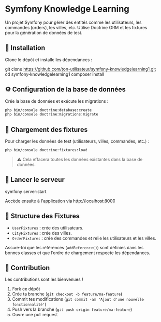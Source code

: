 # Symfony Knowledge Learning

Un projet Symfony pour gérer des entités comme les utilisateurs, les commandes (orders), les villes, etc. Utilise Doctrine ORM et les fixtures pour la génération de données de test.

## 🚀 Installation

Clone le dépôt et installe les dépendances :


git clone https://github.com/ton-utilisateur/symfony-knowledgelearning1.git
cd symfony-knowledgelearning1
composer install




## ⚙️ Configuration de la base de données

Crée la base de données et exécute les migrations :

```bash
php bin/console doctrine:database:create
php bin/console doctrine:migrations:migrate
```

## 🧪 Chargement des fixtures

Pour charger les données de test (utilisateurs, villes, commandes, etc.) :

```bash
php bin/console doctrine:fixtures:load
```

> ⚠️ Cela effacera toutes les données existantes dans la base de données.

## 🧭 Lancer le serveur


symfony server:start


Accède ensuite à l'application via [http://localhost:8000](http://localhost:8000)

## 🧱 Structure des Fixtures

- `UserFixtures` : crée des utilisateurs.
- `CityFixtures` : crée des villes.
- `OrderFixtures` : crée des commandes et relie les utilisateurs et les villes.

Assure-toi que les références (`addReference()`) sont définies dans les bonnes classes et que l’ordre de chargement respecte les dépendances.

## 🤝 Contribution

Les contributions sont les bienvenues !

1. Fork ce dépôt
2. Crée ta branche (`git checkout -b feature/ma-feature`)
3. Commit tes modifications (`git commit -am 'Ajout d'une nouvelle fonctionnalité'`)
4. Push vers la branche (`git push origin feature/ma-feature`)
5. Ouvre une pull request




